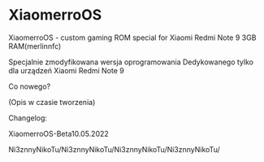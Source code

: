 # XiaomerroOS
XiaomerroOS - custom gaming ROM special for Xiaomi Redmi Note 9 3GB RAM(merlinnfc)

Specjalnie zmodyfikowana wersja oprogramowania
Dedykowanego tylko dla urządzeń Xiaomi Redmi Note 9


Co nowego?

(Opis w czasie tworzenia)


Changelog:

XiaomerroOS-Beta10.05.2022

Ni3znnyNikoTu/Ni3znnyNikoTu/Ni3znnyNikoTu/Ni3znnyNikoTu/
